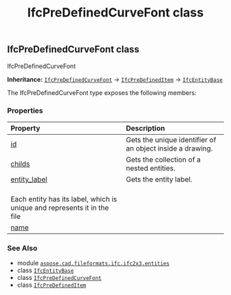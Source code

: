 ﻿---
title: IfcPreDefinedCurveFont class
second_title: Aspose.CAD for Python via .NET API References
description: 
type: docs
weight: 3730
url: /python-net/aspose.cad.fileformats.ifc.ifc2x3.entities/ifcpredefinedcurvefont/
is_root: false
---

## IfcPreDefinedCurveFont class

IfcPreDefinedCurveFont



**Inheritance:** [`IfcPreDefinedCurveFont`](/cad/python-net/aspose.cad.fileformats.ifc.ifc2x3.entities/ifcpredefinedcurvefont) → 
[`IfcPreDefinedItem`](/cad/python-net/aspose.cad.fileformats.ifc.ifc2x3.entities/ifcpredefineditem) → 
[`IfcEntityBase`](/cad/python-net/aspose.cad.fileformats.ifc/ifcentitybase)



The IfcPreDefinedCurveFont type exposes the following members:

### Properties
| Property | Description |
| :- | :- |
| [id](/cad/python-net/aspose.cad.fileformats.ifc.ifc2x3.entities/ifcpredefinedcurvefont/id) | Gets the unique identifier of an object inside a drawing. |
| [childs](/cad/python-net/aspose.cad.fileformats.ifc.ifc2x3.entities/ifcpredefinedcurvefont/childs) | Gets the collection of a nested entities. |
| [entity_label](/cad/python-net/aspose.cad.fileformats.ifc.ifc2x3.entities/ifcpredefinedcurvefont/entity_label) | Gets the entity label.<br/>Each entity has its label, which is unique and represents it in the file |
| [name](/cad/python-net/aspose.cad.fileformats.ifc.ifc2x3.entities/ifcpredefinedcurvefont/name) |  |



### See Also
* module [`aspose.cad.fileformats.ifc.ifc2x3.entities`](..)
* class [`IfcEntityBase`](/cad/python-net/aspose.cad.fileformats.ifc/ifcentitybase)
* class [`IfcPreDefinedCurveFont`](/cad/python-net/aspose.cad.fileformats.ifc.ifc2x3.entities/ifcpredefinedcurvefont)
* class [`IfcPreDefinedItem`](/cad/python-net/aspose.cad.fileformats.ifc.ifc2x3.entities/ifcpredefineditem)
